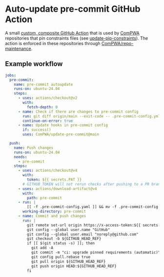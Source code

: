 # Auto-update pre-commit GitHub Action

A small [custom, composite GitHub Action](https://docs.github.com/en/actions/creating-actions/creating-a-composite-action) that is used by [ComPWA](https://github.com/ComPWA) repositories that pin constraints files (see [update-pip-constraints](https://github.com/ComPWA/update-pip-constraints)). The action is enforced in these repositories through [ComPWA/repo-maintenance](https://github.com/ComPWA/repo-maintenance).

## Example workflow

```yaml
jobs:
  pre-commit:
    name: pre-commit autoupdate
    runs-on: ubuntu-24.04
    steps:
      - uses: actions/checkout@v2
        with:
          fetch-depth: 0
      - name: Check if there are changes to pre-commit config
        run: git diff origin/main --exit-code -- .pre-commit-config.yml
        continue-on-error: true
      - name: Update hooks in pre-commit config
        if: success()
        uses: ComPWA/update-pre-commit@main

  push:
    name: Push changes
    runs-on: ubuntu-24.04
    needs:
      - pre-commit
    steps:
      - uses: actions/checkout@v4
        with:
          token: ${{ secrets.PAT }}
        # GITHUB_TOKEN will not rerun checks after pushing to a PR branch
      - uses: actions/download-artifact@v4
        with:
          path: pre-commit
      - run: |
          [[ -f .pre-commit-config.yaml ]] && mv -f .pre-commit-config.yaml ..
        working-directory: pre-commit
      - name: Commit and push changes
        run: |
          git remote set-url origin https://x-access-token:${{ secrets.PAT }}@github.com/${{ github.repository }}
          git config --global user.name "GitHub"
          git config --global user.email "noreply@github.com"
          git checkout -b ${GITHUB_HEAD_REF}
          if [[ $(git status -s) ]]; then
            git add -A
            git commit -m "ci: upgrade pinned requirements (automatic)"
            git config pull.rebase true
            git pull origin ${GITHUB_HEAD_REF}
            git push origin HEAD:${GITHUB_HEAD_REF}
          fi
```
